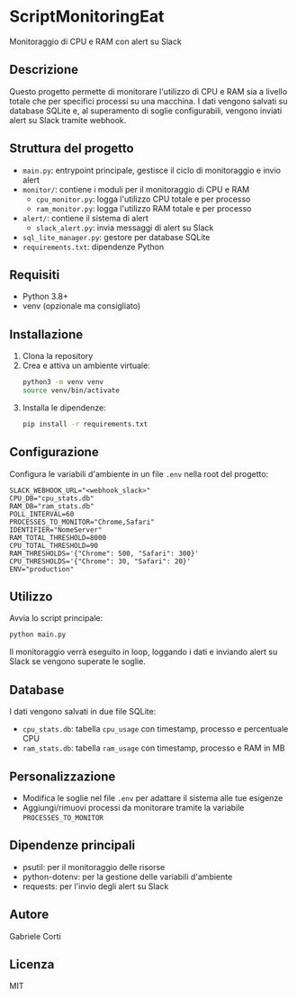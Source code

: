 # ScriptMonitoringEat

Monitoraggio di CPU e RAM con alert su Slack

## Descrizione
Questo progetto permette di monitorare l'utilizzo di CPU e RAM sia a livello totale che per specifici processi su una macchina. I dati vengono salvati su database SQLite e, al superamento di soglie configurabili, vengono inviati alert su Slack tramite webhook.

## Struttura del progetto

- `main.py`: entrypoint principale, gestisce il ciclo di monitoraggio e invio alert
- `monitor/`: contiene i moduli per il monitoraggio di CPU e RAM
	- `cpu_monitor.py`: logga l'utilizzo CPU totale e per processo
	- `ram_monitor.py`: logga l'utilizzo RAM totale e per processo
- `alert/`: contiene il sistema di alert
	- `slack_alert.py`: invia messaggi di alert su Slack
- `sql_lite_manager.py`: gestore per database SQLite
- `requirements.txt`: dipendenze Python

## Requisiti

- Python 3.8+
- venv (opzionale ma consigliato)

## Installazione

1. Clona la repository
2. Crea e attiva un ambiente virtuale:
	 ```bash
	 python3 -m venv venv
	 source venv/bin/activate
	 ```
3. Installa le dipendenze:
	 ```bash
	 pip install -r requirements.txt
	 ```

## Configurazione

Configura le variabili d'ambiente in un file `.env` nella root del progetto:

```env
SLACK_WEBHOOK_URL="<webhook_slack>"
CPU_DB="cpu_stats.db"
RAM_DB="ram_stats.db"
POLL_INTERVAL=60
PROCESSES_TO_MONITOR="Chrome,Safari"
IDENTIFIER="NomeServer"
RAM_TOTAL_THRESHOLD=8000
CPU_TOTAL_THRESHOLD=90
RAM_THRESHOLDS='{"Chrome": 500, "Safari": 300}'
CPU_THRESHOLDS='{"Chrome": 30, "Safari": 20}'
ENV="production"
```

## Utilizzo

Avvia lo script principale:

```bash
python main.py
```

Il monitoraggio verrà eseguito in loop, loggando i dati e inviando alert su Slack se vengono superate le soglie.

## Database

I dati vengono salvati in due file SQLite:
- `cpu_stats.db`: tabella `cpu_usage` con timestamp, processo e percentuale CPU
- `ram_stats.db`: tabella `ram_usage` con timestamp, processo e RAM in MB

## Personalizzazione

- Modifica le soglie nel file `.env` per adattare il sistema alle tue esigenze
- Aggiungi/rimuovi processi da monitorare tramite la variabile `PROCESSES_TO_MONITOR`

## Dipendenze principali

- psutil: per il monitoraggio delle risorse
- python-dotenv: per la gestione delle variabili d'ambiente
- requests: per l'invio degli alert su Slack

## Autore

Gabriele Corti

## Licenza

MIT
